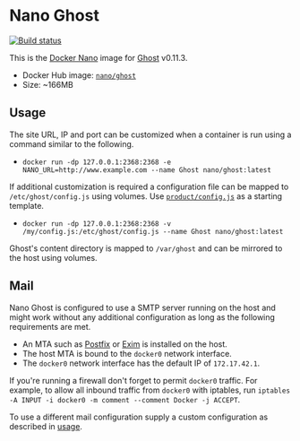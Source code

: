 Nano Ghost
==========

[![Build status][Build image]][Build]

This is the [Docker Nano](https://github.com/Docker-nano) image for [Ghost](https://ghost.org) v0.11.3.

 * Docker Hub image: [`nano/ghost`][Docker Hub repo]
 * Size: ~166MB

Usage
-----

The site URL, IP and port can be customized when a container is run using a command similar to the following.

 * `docker run -dp 127.0.0.1:2368:2368 -e NANO_URL=http://www.example.com --name Ghost nano/ghost:latest`

If additional customization is required a configuration file can be mapped to `/etc/ghost/config.js` using volumes.
Use [`product/config.js`](https://github.com/Docker-nano/Ghost/blob/master/product/config.js) as a starting template.

 * `docker run -dp 127.0.0.1:2368:2368 -v /my/config.js:/etc/ghost/config.js --name Ghost nano/ghost:latest`

Ghost's content directory is mapped to `/var/ghost` and can be mirrored to the host using volumes.

Mail
----

Nano Ghost is configured to use a SMTP server running on the host and might work without any additional configuration
as long as the following requirements are met.

 * An MTA such as [Postfix](http://www.postfix.org) or [Exim](http://www.exim.org) is installed on the host.
 * The host MTA is bound to the `docker0` network interface.
 * The `docker0` network interface has the default IP of `172.17.42.1`.

If you're running a firewall don't forget to permit `docker0` traffic. For example, to allow all inbound traffic from
`docker0` with iptables, run `iptables -A INPUT -i docker0 -m comment --comment Docker -j ACCEPT`.

To use a different mail configuration supply a custom configuration as described in [usage](#usage).

  [Build]: http://travis-ci.org/Docker-nano/Ghost
  [Build image]: http://img.shields.io/travis/Docker-nano/Ghost.svg "Build status"
  [Docker Hub repo]: https://registry.hub.docker.com/u/nano/ghost/
